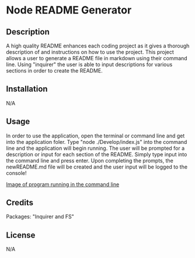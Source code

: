 # Node README Generator

## Description

A high quality README enhances each coding project as it gives a thorough description of and instructions on how to use the project.  This project allows a user to generate a README file in markdown using their command line.  Using "inquirer" the user is able to input descriptions for various sections in order to create the README.

## Installation

N/A

## Usage

In order to use the application, open the terminal or command line and get into the application foler.  Type "node ./Develop/index.js" into the command line and the application will begin running.  The user will be prompted for a description or input for each section of the README. Simply type input into the command line and press enter.  Upon completing the prompts, the newREADME.md file will be created and the user input will be logged to the console!

[Image of program running in the command line](assets/images/screenshot.png)


## Credits

Packages: "Inquirer and FS"

## License

N/A